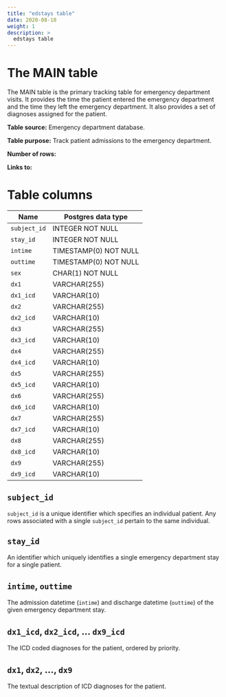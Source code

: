 ```yaml
---
title: "edstays table"
date: 2020-08-10
weight: 1
description: >
  edstays table
---
```


# The MAIN table

The MAIN table is the primary tracking table for emergency department visits.
It provides the time the patient entered the emergency department and the time they left the emergency department.
It also provides a set of diagnoses assigned for the patient.

**Table source:** Emergency department database.

**Table purpose:** Track patient admissions to the emergency department.

**Number of rows:** 

**Links to:**

<!-- # Important considerations -->

# Table columns

Name | Postgres data type
---- | ----
`subject_id` | INTEGER NOT NULL
`stay_id`    | INTEGER NOT NULL
`intime`     | TIMESTAMP(0) NOT NULL
`outtime`    | TIMESTAMP(0) NOT NULL
`sex`        | CHAR(1) NOT NULL
`dx1`        | VARCHAR(255)
`dx1_icd`    | VARCHAR(10)
`dx2`        | VARCHAR(255)
`dx2_icd`    | VARCHAR(10)
`dx3`        | VARCHAR(255)
`dx3_icd`    | VARCHAR(10)
`dx4`        | VARCHAR(255)
`dx4_icd`    | VARCHAR(10)
`dx5`        | VARCHAR(255)
`dx5_icd`    | VARCHAR(10)
`dx6`        | VARCHAR(255)
`dx6_icd`    | VARCHAR(10)
`dx7`        | VARCHAR(255)
`dx7_icd`    | VARCHAR(10)
`dx8`        | VARCHAR(255)
`dx8_icd`    | VARCHAR(10)
`dx9`        | VARCHAR(255)
`dx9_icd`    | VARCHAR(10)

## `subject_id`

`subject_id` is a unique identifier which specifies an individual patient. Any rows associated with a single `subject_id` pertain to the same individual.

## `stay_id`

An identifier which uniquely identifies a single emergency department stay for a single patient.

## `intime`, `outtime`

The admission datetime (`intime`) and discharge datetime (`outtime`) of the given emergency department stay.

## `dx1_icd`, `dx2_icd`, ... `dx9_icd`

The ICD coded diagnoses for the patient, ordered by priority.

## `dx1`, `dx2`, ..., `dx9`

The textual description of ICD diagnoses for the patient.
